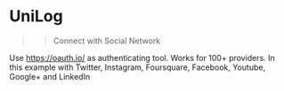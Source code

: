 # UniLog

>> Connect with Social Network

Use https://oauth.io/ as authenticating tool. Works for 100+ providers. In this example with Twitter, Instagram, Foursquare, Facebook, Youtube, Google+ and LinkedIn

